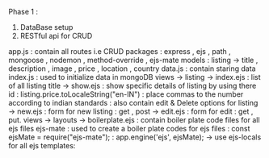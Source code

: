 Phase 1 :
1. DataBase setup
2. RESTful api for CRUD

app.js : contain all routes i.e CRUD
packages : express , ejs , path , mongoose , nodemon , method-override , ejs-mate
models : listing -> title , description , image , price , location , country
data.js : contain staring data
index.js : used to initialize data in mongoDB
views -> listing -> index.ejs : list of all listing title
                 -> show.ejs : show specific details of listing by using there id 
                             : listing.price.toLocaleString("en-IN") : place commas to the number according to indian standards
                             : also contain edit & Delete options for listing
                 -> new.ejs : form for new listing : get , post
                 -> edit.ejs : form for edit : get , put.
views -> layouts -> boilerplate.ejs : contain boiler plate code files for all ejs files
ejs-mate : used to create a boiler plate codes for ejs files
         : const ejsMate = require("ejs-mate");
         : app.engine('ejs', ejsMate); -> use ejs-locals for all ejs templates: